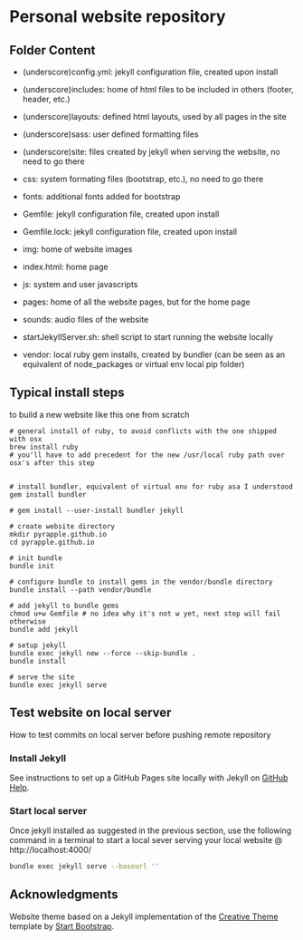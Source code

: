 # Personal website repository


## Folder Content

* (underscore)config.yml: jekyll configuration file, created upon install

* (underscore)includes: home of html files to be included in others (footer, header, etc.)

* (underscore)layouts: defined html layouts, used by all pages in the site

* (underscore)sass: user defined formatting files

* (underscore)site: files created by jekyll when serving the website, no need to go there

* css: system formating files (bootstrap, etc.), no need to go there

* fonts: additional fonts added for bootstrap

* Gemfile: jekyll configuration file, created upon install

* Gemfile.lock: jekyll configuration file, created upon install

* img: home of website images

* index.html: home page

* js: system and user javascripts

* pages: home of all the website pages, but for the home page

* sounds: audio files of the website

* startJekyllServer.sh: shell script to start running the website locally

* vendor: local ruby gem installs, created by bundler (can be seen as an equivalent of node_packages or virtual env local pip folder)

## Typical install steps

to build a new website like this one from scratch

```
# general install of ruby, to avoid conflicts with the one shipped with osx
brew install ruby
# you'll have to add precedent for the new /usr/local ruby path over osx's after this step


# install bundler, equivalent of virtual env for ruby asa I understood
gem install bundler

# gem install --user-install bundler jekyll

# create website directory
mkdir pyrapple.github.io
cd pyrapple.github.io

# init bundle
bundle init

# configure bundle to install gems in the vendor/bundle directory
bundle install --path vendor/bundle

# add jekyll to bundle gems
chmod u+w Gemfile # no idea why it's not w yet, next step will fail otherwise
bundle add jekyll

# setup jekyll 
bundle exec jekyll new --force --skip-bundle .
bundle install

# serve the site
bundle exec jekyll serve

```

## Test website on local server

How to test commits on local server before pushing remote repository

### Install Jekyll

See instructions to set up a GitHub Pages site locally with Jekyll on [GitHub Help](https://help.github.com/articles/setting-up-your-github-pages-site-locally-with-jekyll/).

### Start local server

Once jekyll installed as suggested in the previous section, use the following command in a terminal to start a local sever serving your local website @ http://localhost:4000/

```bash
bundle exec jekyll serve --baseurl ''
```

## Acknowledgments

Website theme based on a Jekyll implementation of the [Creative Theme](http://startbootstrap.com/template-overviews/creative/) template by [Start Bootstrap](http://startbootstrap.com).
